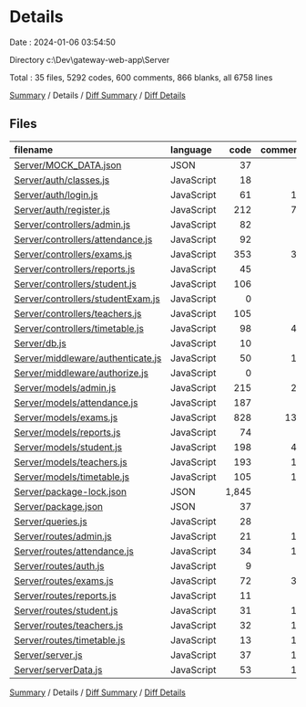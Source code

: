 # Details

Date : 2024-01-06 03:54:50

Directory c:\\Dev\\gateway-web-app\\Server

Total : 35 files,  5292 codes, 600 comments, 866 blanks, all 6758 lines

[Summary](results.md) / Details / [Diff Summary](diff.md) / [Diff Details](diff-details.md)

## Files
| filename | language | code | comment | blank | total |
| :--- | :--- | ---: | ---: | ---: | ---: |
| [Server/MOCK_DATA.json](/Server/MOCK_DATA.json) | JSON | 37 | 0 | 1 | 38 |
| [Server/auth/classes.js](/Server/auth/classes.js) | JavaScript | 18 | 3 | 4 | 25 |
| [Server/auth/login.js](/Server/auth/login.js) | JavaScript | 61 | 14 | 16 | 91 |
| [Server/auth/register.js](/Server/auth/register.js) | JavaScript | 212 | 71 | 47 | 330 |
| [Server/controllers/admin.js](/Server/controllers/admin.js) | JavaScript | 82 | 6 | 19 | 107 |
| [Server/controllers/attendance.js](/Server/controllers/attendance.js) | JavaScript | 92 | 8 | 22 | 122 |
| [Server/controllers/exams.js](/Server/controllers/exams.js) | JavaScript | 353 | 33 | 90 | 476 |
| [Server/controllers/reports.js](/Server/controllers/reports.js) | JavaScript | 45 | 5 | 12 | 62 |
| [Server/controllers/student.js](/Server/controllers/student.js) | JavaScript | 106 | 5 | 27 | 138 |
| [Server/controllers/studentExam.js](/Server/controllers/studentExam.js) | JavaScript | 0 | 0 | 1 | 1 |
| [Server/controllers/teachers.js](/Server/controllers/teachers.js) | JavaScript | 105 | 9 | 31 | 145 |
| [Server/controllers/timetable.js](/Server/controllers/timetable.js) | JavaScript | 98 | 41 | 30 | 169 |
| [Server/db.js](/Server/db.js) | JavaScript | 10 | 2 | 3 | 15 |
| [Server/middleware/authenticate.js](/Server/middleware/authenticate.js) | JavaScript | 50 | 16 | 15 | 81 |
| [Server/middleware/authorize.js](/Server/middleware/authorize.js) | JavaScript | 0 | 0 | 1 | 1 |
| [Server/models/admin.js](/Server/models/admin.js) | JavaScript | 215 | 24 | 42 | 281 |
| [Server/models/attendance.js](/Server/models/attendance.js) | JavaScript | 187 | 8 | 35 | 230 |
| [Server/models/exams.js](/Server/models/exams.js) | JavaScript | 828 | 139 | 172 | 1,139 |
| [Server/models/reports.js](/Server/models/reports.js) | JavaScript | 74 | 9 | 17 | 100 |
| [Server/models/student.js](/Server/models/student.js) | JavaScript | 198 | 40 | 48 | 286 |
| [Server/models/teachers.js](/Server/models/teachers.js) | JavaScript | 193 | 17 | 44 | 254 |
| [Server/models/timetable.js](/Server/models/timetable.js) | JavaScript | 105 | 14 | 26 | 145 |
| [Server/package-lock.json](/Server/package-lock.json) | JSON | 1,845 | 0 | 1 | 1,846 |
| [Server/package.json](/Server/package.json) | JSON | 37 | 0 | 1 | 38 |
| [Server/queries.js](/Server/queries.js) | JavaScript | 28 | 1 | 9 | 38 |
| [Server/routes/admin.js](/Server/routes/admin.js) | JavaScript | 21 | 13 | 13 | 47 |
| [Server/routes/attendance.js](/Server/routes/attendance.js) | JavaScript | 34 | 12 | 12 | 58 |
| [Server/routes/auth.js](/Server/routes/auth.js) | JavaScript | 9 | 4 | 9 | 22 |
| [Server/routes/exams.js](/Server/routes/exams.js) | JavaScript | 72 | 39 | 36 | 147 |
| [Server/routes/reports.js](/Server/routes/reports.js) | JavaScript | 11 | 8 | 8 | 27 |
| [Server/routes/student.js](/Server/routes/student.js) | JavaScript | 31 | 12 | 12 | 55 |
| [Server/routes/teachers.js](/Server/routes/teachers.js) | JavaScript | 32 | 11 | 13 | 56 |
| [Server/routes/timetable.js](/Server/routes/timetable.js) | JavaScript | 13 | 10 | 11 | 34 |
| [Server/server.js](/Server/server.js) | JavaScript | 37 | 14 | 19 | 70 |
| [Server/serverData.js](/Server/serverData.js) | JavaScript | 53 | 12 | 19 | 84 |

[Summary](results.md) / Details / [Diff Summary](diff.md) / [Diff Details](diff-details.md)